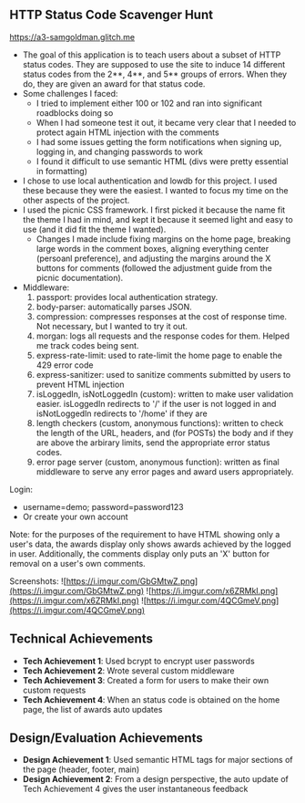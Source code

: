 ## HTTP Status Code Scavenger Hunt

https://a3-samgoldman.glitch.me

- The goal of this application is to teach users about a subset of HTTP status codes. They are supposed to use the site to induce 14 different status codes from the 2**, 4**, and 5** groups of errors. When they do, they are given an award for that status code.
- Some challenges I faced:
  - I tried to implement either 100 or 102 and ran into significant roadblocks doing so
  - When I had someone test it out, it became very clear that I needed to protect again HTML injection with the comments
  - I had some issues getting the form notifications when signing up, logging in, and changing passwords to work
  - I found it difficult to use semantic HTML (divs were pretty essential in formatting)
- I chose to use local authentication and lowdb for this project. I used these because they were the easiest. I wanted to focus my time on the other aspects of the project.
- I used the picnic CSS framework. I first picked it because the name fit the theme I had in mind, and kept it because it seemed light and easy to use (and it did fit the theme I wanted).
  - Changes I made include fixing margins on the home page, breaking large words in the comment boxes, aligning everything center (persoanl preference), and adjusting the margins around the X buttons for comments (followed the adjustment guide from the picnic documentation).
- Middleware:
  1. passport: provides local authentication strategy.
  2. body-parser: automatically parses JSON.
  3. compression: compresses responses at the cost of response time. Not necessary, but I wanted to try it out.
  4. morgan: logs all requests and the response codes for them. Helped me track codes being sent.
  5. express-rate-limit: used to rate-limit the home page to enable the 429 error code
  6. express-sanitizer: used to sanitize comments submitted by users to prevent HTML injection
  7. isLoggedIn, isNotLoggedIn (custom): written to make user validation easier. isLoggedIn redirects to '/' if the user is not logged in and isNotLoggedIn redirects to '/home' if they are
  8. length checkers (custom, anonymous functions): written to check the length of the URL, headers, and (for POSTs) the body and if they are above the arbirary limits, send the appropriate error status codes.
  9. error page server (custom, anonymous function): written as final middleware to serve any error pages and award users appropriately.


Login: 
- username=demo; password=password123
- Or create your own account


Note: for the purposes of the requirement to have HTML showing only a user's data, the awards display only shows awards achieved by the logged in user. Additionally, the comments display only puts an 'X' button for removal on a user's own comments.

Screenshots:
![https://i.imgur.com/GbGMtwZ.png](https://i.imgur.com/GbGMtwZ.png)
![https://i.imgur.com/x6ZRMkI.png](https://i.imgur.com/x6ZRMkI.png)
![https://i.imgur.com/4QCGmeV.png](https://i.imgur.com/4QCGmeV.png)


## Technical Achievements
- **Tech Achievement 1**: Used bcrypt to encrypt user passwords
- **Tech Achievement 2**: Wrote several custom middleware
- **Tech Achievement 3**: Created a form for users to make their own custom requests
- **Tech Achievement 4**: When an status code is obtained on the home page, the list of awards auto updates

## Design/Evaluation Achievements
- **Design Achievement 1**: Used semantic HTML tags for major sections of the page (header, footer, main)
- **Design Achievement 2**: From a design perspective, the auto update of Tech Achievement 4 gives the user instantaneous feedback
